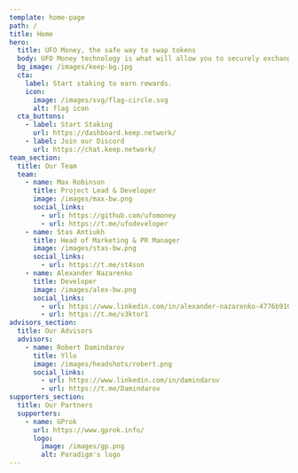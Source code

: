 ```yaml
---
template: home-page
path: /
title: Home
hero:
  title: UFO Money, the safe way to swap tokens
  body: UFO Money technology is what will allow you to securely exchange one token for another using smart contracts on the Ethereum blockchain
  bg_image: /images/keep-bg.jpg
  cta:
    label: Start staking to earn rewards.
    icon:
      image: /images/svg/flag-circle.svg
      alt: flag icon
  cta_buttons:
    - label: Start Staking
      url: https://dashboard.keep.network/
    - label: Join our Discord
      url: https://chat.keep.network/
team_section:
  title: Our Team
  team:
    - name: Max Robinson
      title: Project Lead & Developer
      image: /images/max-bw.png
      social_links:
        - url: https://github.com/ufomoney
        - url: https://t.me/ufodeveloper
    - name: Stas Antiukh
      title: Head of Marketing & PR Manager
      image: /images/stas-bw.png
      social_links:
        - url: https://t.me/st4son
    - name: Alexander Nazarenko
      title: Developer
      image: /images/alex-bw.png
      social_links:
        - url: https://www.linkedin.com/in/alexander-nazarenko-4776b9102
        - url: https://t.me/v3ktor1
advisors_section:
  title: Our Advisors
  advisors:
    - name: Robert Damindarov
      title: Yllo
      image: /images/headshots/robert.png
      social_links:
        - url: https://www.linkedin.com/in/damindarov
        - url: https://t.me/Damindarov
supporters_section:
  title: Our Partners
  supporters:
    - name: GProk
      url: https://www.gprok.info/
      logo:
        image: /images/gp.png
        alt: Paradigm's logo
---
```

